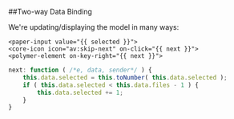 ##Two-way Data Binding

We're updating/displaying the model in many ways:
 
```markup
<paper-input value="{{ selected }}">
<core-icon icon="av:skip-next" on-click="{{ next }}">
<polymer-element on-key-right="{{ next }}">
```

```javascript
next: function ( /*e, data, sender*/ ) {
    this.data.selected = this.toNumber( this.data.selected );
    if ( this.data.selected < this.data.files - 1 ) {
        this.data.selected += 1;
    }
}
```

<a class="docs" target="_blank" href="http://www.polymer-project.org/docs/polymer/databinding.html"></a>
